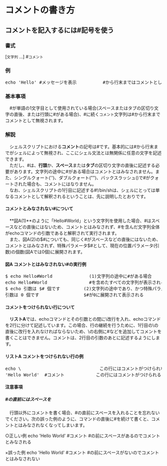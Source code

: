 # コメントの書き方
## コメントを記入するには#記号を使う

### 書式
[`文字列` ...] #`コメント`<br>

### 例
<pre>
echo 'Hello' #メッセージを表示          #から行末まではコメントとして無視される
</pre>

### 基本事項
　#が単語の1文字目として使用されている場合(スペースまたはタブの区切り文字の直後、または行頭に#がある場合)、#に続く`コメント`文字列は#から行末までコメントとして無視されます。<br>

### 解説
　シェルスクリプトにおける**コメント**の記号は#です。基本的には#から行末までがシェルによって無視され、ここにシェル文法とは無関係に任意の文字を記述できます。<br>
　ただし、#は、**行頭**か、**スペース**または**タブ**の区切り文字の直後に記述する必要があります。文字列の途中に#がある場合はコメントとはみなされません。また、シングルクォート('')、ダブルクォート("")、バックスラッシュ(\)で#がクォートされた場合も、コメントにはなりません。<br>
　なお、シェルスクリプトの1行目に記述する#!/bin/shは、シェルにとっては単なるコメントとして解釈されるということは、先に説明したとおりです。<br>

#### コメントとみなされない#について
　**図A(1)**のように「Hello#World」という文字列を使用した場合、#はスペースなどの直後にはないため、コメントとはみなされず、#を含んだ文字列全体がechoコマンドの引数であると解釈されて実行されます。<br>
　また、図A(2)の$#についても、同じく#がスペースなどの直後にはないため、コメントとはみなされず、特殊パラメータ$#として、現在の位置パラメータ(引数)の個数(図Aでは0個)に展開されます。<br>

#### 図A コメントとはみなされない#の実行例

<pre>
$ echo Hello#World              (1)文字列の途中に#がある場合
echo Hello#World                #を含めたすべての文字列が表示される
$ echo 引数は $# 個です         (2)文字列の途中であり、かつ特殊パラメータの場合
引数は 0 個です                 $#が0に展開されて表示される
</pre>

#### コメントをつけられない行について
　**リストA**では、echoコマンドとその引数との間に\改行を入れ、echoコマンドを2行に分けて記述しています。この場合、行の継続を行うために、1行目の\の直後に改行を入れなければならないため、\の右側に#などを追加してコメントを書くことはできません。コメントは、2行目の引数のあとに記述するようにします。<br>

#### リストA コメントをつけられない行の例
<pre>
echo \                              この行にはコメントがつけられない
'Hello World'  #コメント            この行にはコメントがつけられる
</pre>

#### 注意事項
##### #の直前にはスペースを
　行頭以外にコメントを書く場合、#の直前にスペースを入れることを忘れないでください。次の誤った例のように、コマンドの直後に#を続けて書くと、コメントとはみなされなくなってしまいます。<br>

○正しい例
  echo 'Hello World' #コメント      #の前にスペースがあるのでコメントとみなされる

×誤った例
  echo 'Hello World' #コメント      #の前にスペースがないのでコメントとはみなされない

